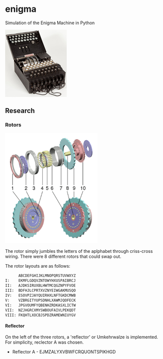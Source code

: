# enigma
Simulation of the Enigma Machine in Python

<img src="./Resourses/enigma_machine.jpg" alt="enigma" width="200" class="center"/>

## Research

### Rotors

<img src="./Resourses/Rotor_exploded.jpg" alt="rotor_exploded" width="300" class="center"/>

The rotor simply jumbles the letters of the aplphabet through criss-cross wiring. There were 8 different rotors that could swap out.

The rotor layouts are as follows:
```
      ABCDEFGHIJKLMNOPQRSTUVWXYZ
I:    EKMFLGDQVZNTOWYHXUSPAIBRCJ
II:   AJDKSIRUXBLHWTMCQGZNPYFVOE
III:  BDFHJLCPRTXVZNYEIWGAKMUSQO
IV:   ESOVPZJAYQUIRHXLNFTGKDCMWB
V:    VZBRGITYUPSDNHLXAWMJQOFECK
VI:   JPGVOUMFYQBENHZRDKASXLICTW
VII:  NZJHGRCXMYSWBOUFAIVLPEKQDT
VIII: FKQHTLXOCBJSPDZRAMEWNIUYGV
```
#### Reflector

On the left of the three rotors, a 'reflector' or Umkehrwalze is implemented. For simplicity, reclector A was chosen.

- Reflector A - EJMZALYXVBWFCRQUONTSPIKHGD

